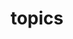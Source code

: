---
title: topics
description: Browse pypyr pipeline runner technical documentation by Topic.
list_style: section-list/all-in-one
---